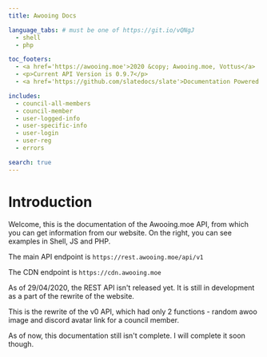 ```yaml
---
title: Awooing Docs

language_tabs: # must be one of https://git.io/vQNgJ
  - shell
  - php

toc_footers:
  - <a href='https://awooing.moe'>2020 &copy; Awooing.moe, Vottus</a>
  - <p>Current API Version is 0.9.7</p>
  - <a href='https://github.com/slatedocs/slate'>Documentation Powered by Slate</a>

includes:
  - council-all-members
  - council-member
  - user-logged-info
  - user-specific-info
  - user-login
  - user-reg
  - errors

search: true
---
```


# Introduction

Welcome, this is the documentation of the Awooing.moe API, from which you can get information from our website.
On the right, you can see examples in Shell, JS and PHP.

The main API endpoint is `https://rest.awooing.moe/api/v1`

The CDN endpoint is `https://cdn.awooing.moe`

<aside class="warning">
As of 29/04/2020, the REST API isn't released yet. It is still in development as a part of the rewrite of the website.
</aside>

This is the rewrite of the v0 API, which had only 2 functions - random awoo image and discord avatar link for a council member.

As of now, this documentation still isn't complete. I will complete it soon though.
